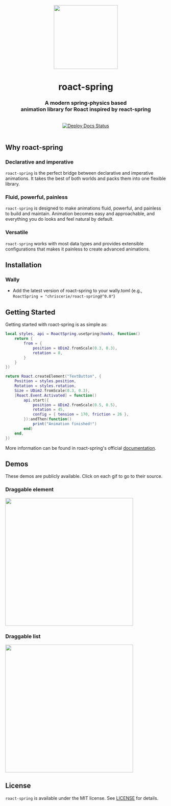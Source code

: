 <a href="https://www.chrisc.dev/roact-spring/">
  <p align="center">
    <img src="https://i.imgur.com/1Ta6WRv.png" width="200" />
  </p>
</a>

<h1 align="center">roact-spring</h1>
<h3 align="center">A modern spring-physics based </br> animation library for Roact inspired by react-spring</h3>

<br>

<div align="center">
  <a href="https://github.com/chriscerie/roact-spring/actions/workflows/docs.yml"><img src="https://github.com/chriscerie/roact-spring/workflows/docs/badge.svg" alt="Deploy Docs Status"/></a>
</div>

<br>

## Why roact-spring

### Declarative and imperative
`roact-spring` is the perfect bridge between declarative and imperative animations. It takes the best of both worlds and packs them into one flexible library.

### Fluid, powerful, painless
`roact-spring` is designed to make animations fluid, powerful, and painless to build and maintain. Animation becomes easy and approachable, and everything you do looks and feel natural by default.

### Versatile
`roact-spring` works with most data types and provides extensible configurations that makes it painless to create advanced animations.

## Installation

### Wally

* Add the latest version of roact-spring to your wally.toml (e.g., `RoactSpring = "chriscerie/roact-spring@^0.0"`)

## Getting Started

Getting started with roact-spring is as simple as:

```lua
local styles, api = RoactSpring.useSpring(hooks, function()
    return {
        from = {
            position = UDim2.fromScale(0.3, 0.3),
            rotation = 0,
        }
    }
})

return Roact.createElement("TextButton", {
    Position = styles.position,
    Rotation = styles.rotation,
    Size = UDim2.fromScale(0.3, 0.3),
    [Roact.Event.Activated] = function()
        api.start({
            position = UDim2.fromScale(0.5, 0.5),
            rotation = 45,
            config = { tension = 170, friction = 26 },
        }):andThen(function()
            print("Animation finished!")
        end)
    end,
})
```

More information can be found in roact-spring's official [documentation](https://www.chrisc.dev/roact-spring/).

## Demos

These demos are publicly available. Click on each gif to go to their source.

### Draggable element

<a href="stories/useSpringDrag.story.lua">
  <img src="https://media.giphy.com/media/R2bJ57MNTdP7vmP6Ez/giphy.gif" width="400" />
</a>

### Draggable list

<a href="stories/useSpringsList.story.lua">
  <img src="https://media.giphy.com/media/4qOEZ93YjhfKtSlx7b/giphy.gif" width="400" />
</a>

## License

`roact-spring` is available under the MIT license. See [LICENSE](LICENSE) for details.